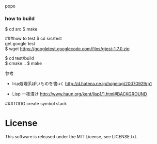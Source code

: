 popo

### how to build
$ cd src
$ make


###how to test
$ cd src/test  
get google test  
$ wget https://googletest.googlecode.com/files/gtest-1.7.0.zip  

$ cd test/build  
$ cmake ..
$ make


参考

-  lisp処理系ぽいものを書uく
http://d.hatena.ne.jp/hogelog/20070929/p1

- Lisp 一夜漬け
http://www.haun.org/kent/lisp1/1.html#BACKGROUND

###TODO
create symbol stack

License
==
This software is released under the MIT License, see LICENSE.txt.
